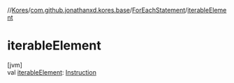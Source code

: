 //[Kores](../../../index.md)/[com.github.jonathanxd.kores.base](../index.md)/[ForEachStatement](index.md)/[iterableElement](iterable-element.md)

# iterableElement

[jvm]\
val [iterableElement](iterable-element.md): [Instruction](../../com.github.jonathanxd.kores/-instruction/index.md)
